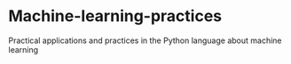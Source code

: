 # Machine-learning-practices
Practical applications and practices in the Python language about machine learning
